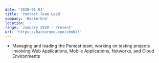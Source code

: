 ```yaml
---
date: '2020-01-01'
title: 'Pentest Team Lead'
company: 'HackerOne'
location: ''
range: 'January 2020 - Present'
url: 'https://hackerone.com/z0mb13'
---
```


- Managing and leading the Pentest team, working on testing projects involving Web Applications, Mobile Applications, Networks, and Cloud Environments